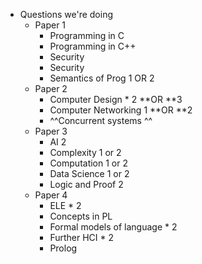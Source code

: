 - Questions we're doing 
    - Paper 1 
        - Programming in C
        - Programming in C++ 
        - Security
        - Security
        - Semantics of Prog 1 OR 2 
    - Paper 2 
        - Computer Design * 2 **OR **3 
        - Computer Networking 1 **OR **2 
        - ^^Concurrent systems ^^
    - Paper 3 
        - AI 2
        - Complexity 1 or 2 
        - Computation 1 or 2 
        - Data Science 1 or 2
        - Logic and Proof 2  
    - Paper 4 
        - ELE * 2 
        - Concepts in PL  
        - Formal models of language * 2 
        - Further HCI * 2 
        - Prolog 
